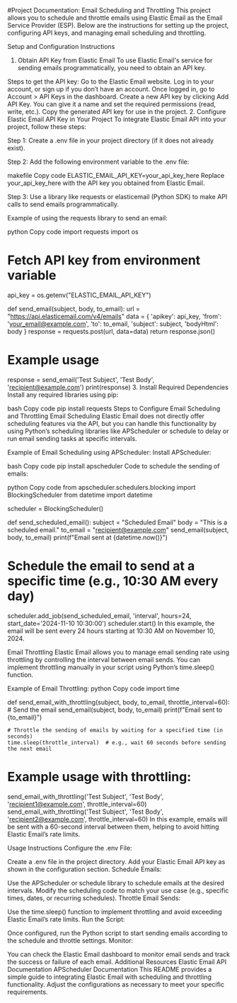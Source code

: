#Project Documentation: Email Scheduling and Throttling
This project allows you to schedule and throttle emails using Elastic Email as the Email Service Provider (ESP). Below are the instructions for setting up the project, configuring API keys, and managing email scheduling and throttling.

Setup and Configuration Instructions
1. Obtain API Key from Elastic Email
To use Elastic Email's service for sending emails programmatically, you need to obtain an API key.

Steps to get the API key:
Go to the Elastic Email website.
Log in to your account, or sign up if you don’t have an account.
Once logged in, go to Account > API Keys in the dashboard.
Create a new API key by clicking Add API Key. You can give it a name and set the required permissions (read, write, etc.).
Copy the generated API key for use in the project.
2. Configure Elastic Email API Key in Your Project
To integrate Elastic Email API into your project, follow these steps:

Step 1: Create a .env file in your project directory (if it does not already exist).

Step 2: Add the following environment variable to the .env file:

makefile
Copy code
ELASTIC_EMAIL_API_KEY=your_api_key_here
Replace your_api_key_here with the API key you obtained from Elastic Email.

Step 3: Use a library like requests or elasticemail (Python SDK) to make API calls to send emails programmatically.

Example of using the requests library to send an email:

python
Copy code
import requests
import os

# Fetch API key from environment variable
api_key = os.getenv("ELASTIC_EMAIL_API_KEY")

def send_email(subject, body, to_email):
    url = "https://api.elasticemail.com/v4/emails"
    data = {
        'apikey': api_key,
        'from': 'your_email@example.com',
        'to': to_email,
        'subject': subject,
        'bodyHtml': body
    }
    response = requests.post(url, data=data)
    return response.json()

# Example usage
response = send_email('Test Subject', 'Test Body', 'recipient@example.com')
print(response)
3. Install Required Dependencies
Install any required libraries using pip:

bash
Copy code
pip install requests
Steps to Configure Email Scheduling and Throttling
Email Scheduling
Elastic Email does not directly offer scheduling features via the API, but you can handle this functionality by using Python’s scheduling libraries like APScheduler or schedule to delay or run email sending tasks at specific intervals.

Example of Email Scheduling using APScheduler:
Install APScheduler:

bash
Copy code
pip install apscheduler
Code to schedule the sending of emails:

python
Copy code
from apscheduler.schedulers.blocking import BlockingScheduler
from datetime import datetime

scheduler = BlockingScheduler()

def send_scheduled_email():
    subject = "Scheduled Email"
    body = "This is a scheduled email."
    to_email = "recipient@example.com"
    send_email(subject, body, to_email)
    print(f"Email sent at {datetime.now()}")

# Schedule the email to send at a specific time (e.g., 10:30 AM every day)
scheduler.add_job(send_scheduled_email, 'interval', hours=24, start_date='2024-11-10 10:30:00')
scheduler.start()
In this example, the email will be sent every 24 hours starting at 10:30 AM on November 10, 2024.

Email Throttling
Elastic Email allows you to manage email sending rate using throttling by controlling the interval between email sends. You can implement throttling manually in your script using Python’s time.sleep() function.

Example of Email Throttling:
python
Copy code
import time

def send_email_with_throttling(subject, body, to_email, throttle_interval=60):
    # Send the email
    send_email(subject, body, to_email)
    print(f"Email sent to {to_email}")
    
    # Throttle the sending of emails by waiting for a specified time (in seconds)
    time.sleep(throttle_interval)  # e.g., wait 60 seconds before sending the next email

# Example usage with throttling:
send_email_with_throttling('Test Subject', 'Test Body', 'recipient1@example.com', throttle_interval=60)
send_email_with_throttling('Test Subject', 'Test Body', 'recipient2@example.com', throttle_interval=60)
In this example, emails will be sent with a 60-second interval between them, helping to avoid hitting Elastic Email’s rate limits.

Usage Instructions
Configure the .env File:

Create a .env file in the project directory.
Add your Elastic Email API key as shown in the configuration section.
Schedule Emails:

Use the APScheduler or schedule library to schedule emails at the desired intervals.
Modify the scheduling code to match your use case (e.g., specific times, dates, or recurring schedules).
Throttle Email Sends:

Use the time.sleep() function to implement throttling and avoid exceeding Elastic Email’s rate limits.
Run the Script:

Once configured, run the Python script to start sending emails according to the schedule and throttle settings.
Monitor:

You can check the Elastic Email dashboard to monitor email sends and track the success or failure of each email.
Additional Resources
Elastic Email API Documentation
APScheduler Documentation
This README provides a simple guide to integrating Elastic Email with scheduling and throttling functionality. Adjust the configurations as necessary to meet your specific requirements.
